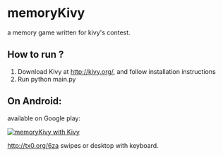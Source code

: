 memoryKivy
==========

a memory game written for kivy's contest.

How to run ?
------------

1. Download Kivy at http://kivy.org/, and follow installation instructions
2. Run python main.py 


On Android:
-----------

available on Google play:

[![memoryKivy with Kivy](https://developer.android.com/images/brand/en_generic_rgb_wo_45.png)](http://tx0.org/6za)


http://tx0.org/6za
swipes or desktop with keyboard.
